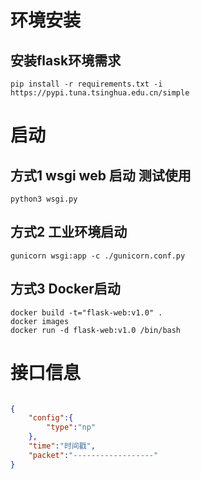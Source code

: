 # 环境安装
## 安装flask环境需求
```shell script
pip install -r requirements.txt -i https://pypi.tuna.tsinghua.edu.cn/simple
```

# 启动
## 方式1 wsgi web 启动 测试使用
```shell script
python3 wsgi.py
```


## 方式2 工业环境启动
```shell script
gunicorn wsgi:app -c ./gunicorn.conf.py
```

## 方式3 Docker启动
```shell script
docker build -t="flask-web:v1.0" .
docker images
docker run -d flask-web:v1.0 /bin/bash
```
# 接口信息
```json

{
    "config":{
        "type":"np"
    },
    "time":"时间戳",
    "packet":"------------------"
}


```
